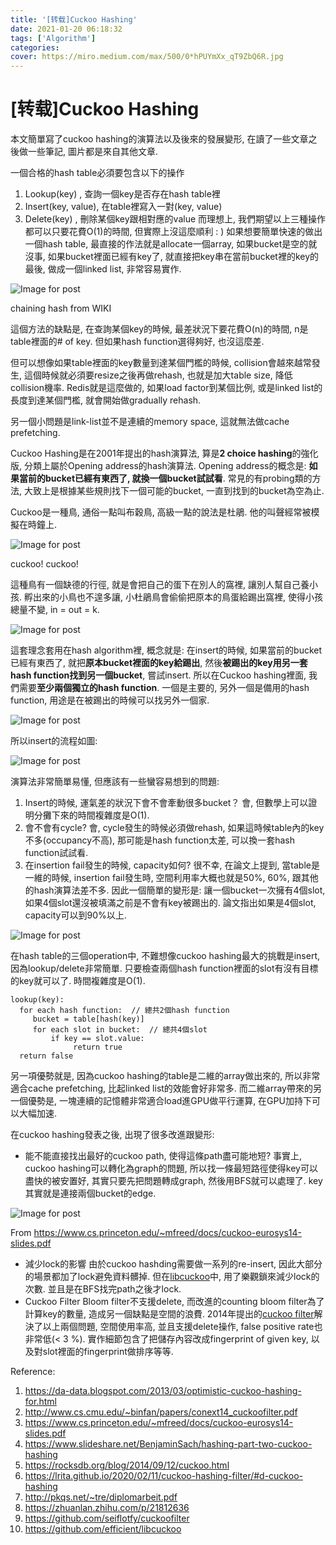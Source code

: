 ```yaml
---
title: '[转载]Cuckoo Hashing'
date: 2021-01-20 06:18:32
tags: ['Algorithm']
categories:
cover: https://miro.medium.com/max/500/0*hPUYmXx_qT9ZbQ6R.jpg
---
```

<meta name="referrer" content="no-referrer" />

# [转载]Cuckoo Hashing

本文簡單寫了cuckoo hashing的演算法以及後來的發展變形, 在讀了一些文章之後做一些筆記, 圖片都是來自其他文章.

一個合格的hash table必須要包含以下的操作

1. Lookup(key) , 查詢一個key是否存在hash table裡
2. Insert(key, value), 在table裡寫入一對(key, value)
3. Delete(key) , 刪除某個key跟相對應的value
   而理想上, 我們期望以上三種操作都可以只要花費O(1)的時間, 但實際上沒這麼順利 : )
   如果想要簡單快速的做出一個hash table, 最直接的作法就是allocate一個array, 如果bucket是空的就沒事, 如果bucket裡面已經有key了, 就直接把key串在當前bucket裡的key的最後, 做成一個linked list, 非常容易實作.

![Image for post](https://miro.medium.com/max/2880/1*6MfA_CwaB3W5f5i8o_LeKQ.png)

chaining hash from WIKI

這個方法的缺點是, 在查詢某個key的時候, 最差狀況下要花費O(n)的時間, n是table裡面的# of key. 但如果hash function選得夠好, 也沒這麼差.

但可以想像如果table裡面的key數量到達某個門檻的時候, collision會越來越常發生, 這個時候就必須要resize之後再做rehash, 也就是加大table size, 降低collision機率. Redis就是這麼做的, 如果load factor到某個比例, 或是linked list的長度到達某個門檻, 就會開始做gradually rehash.

另一個小問題是link-list並不是連續的memory space, 這就無法做cache prefetching.

Cuckoo Hashing是在2001年提出的hash演算法, 算是**2 choice hashing**的強化版, 分類上屬於Opening address的hash演算法. Opening address的概念是: **如果當前的bucket已經有東西了, 就換一個bucket試試看**. 常見的有probing類的方法, 大致上是根據某些規則找下一個可能的bucket, 一直到找到的bucket為空為止.

Cuckoo是一種鳥, 通俗一點叫布穀鳥, 高級一點的說法是杜鵑. 他的叫聲經常被模擬在時鐘上.

![Image for post](https://miro.medium.com/max/500/0*hPUYmXx_qT9ZbQ6R.jpg)

cuckoo! cuckoo!

這種鳥有一個缺德的行徑, 就是會把自己的蛋下在別人的窩裡, 讓別人幫自己養小孩. 孵出來的小鳥也不遑多讓, 小杜鵑鳥會偷偷把原本的鳥蛋給踢出窩裡, 使得小孩總量不變, in = out = k.

![Image for post](https://miro.medium.com/max/600/0*4ocwdynVD8MsNpV7.jpg)

這套理念套用在hash algorithm裡, 概念就是: 在insert的時候, 如果當前的bucket已經有東西了, 就把**原本bucket裡面的key給踢出**, 然後**被踢出的key用另一套hash function找到另一個bucket**, 嘗試insert.
所以在Cuckoo hashing裡面, 我們需要**至少兩個獨立的hash function**. 一個是主要的, 另外一個是備用的hash function, 用途是在被踢出的時候可以找另外一個家.

![Image for post](https://miro.medium.com/max/1716/1*OtpC4XC2lZPBfuVHOrPJhQ.png)

所以insert的流程如圖:

![Image for post](https://miro.medium.com/max/638/1*yNFG9xvgUoH6mIoSOgVumg.png)

演算法非常簡單易懂, 但應該有一些蠻容易想到的問題:

1. Insert的時候, 運氣差的狀況下會不會牽動很多bucket？
   會, 但數學上可以證明分攤下來的時間複雜度是O(1).
2. 會不會有cycle?
   會, cycle發生的時候必須做rehash, 如果這時候table內的key不多(occupancy不高), 那可能是hash function太差, 可以換一套hash function試試看.
3. 在insertion fail發生的時候, capacity如何?
   很不幸, 在論文上提到, 當table是一維的時候, insertion fail發生時, 空間利用率大概也就是50%, 60%, 跟其他的hash演算法差不多. 因此一個簡單的變形是: 讓一個bucket一次擁有4個slot, 如果4個slot還沒被填滿之前是不會有key被踢出的. 論文指出如果是4個slot, capacity可以到90%以上.

![Image for post](https://miro.medium.com/max/943/1*Ub4ENb0f-lOu-nP6Y25-IQ.png)

在hash table的三個operation中, 不難想像cuckoo hashing最大的挑戰是insert, 因為lookup/delete非常簡單. 只要檢查兩個hash function裡面的slot有沒有目標的key就可以了. 時間複雜度是O(1).

```
lookup(key):
  for each hash function:  // 總共2個hash function
     bucket = table[hash(key)]
     for each slot in bucket:  // 總共4個slot
         if key == slot.value:
              return true
  return false
```

另一項優勢就是, 因為cuckoo hashing的table是二維的array做出來的, 所以非常適合cache prefetching, 比起linked list的效能會好非常多. 而二維array帶來的另一個優勢是, 一塊連續的記憶體非常適合load進GPU做平行運算, 在GPU加持下可以大幅加速.

在cuckoo hashing發表之後, 出現了很多改進跟變形:

- 能不能直接找出最好的cuckoo path, 使得這條path盡可能地短?
  事實上, cuckoo hashing可以轉化為graph的問題, 所以找一條最短路徑使得key可以盡快的被安置好, 其實只要先把問題轉成graph, 然後用BFS就可以處理了. key其實就是連接兩個bucket的edge.

![Image for post](https://miro.medium.com/max/2590/1*LZINbtL_jHs_f71iEyoc3Q.png)

From https://www.cs.princeton.edu/~mfreed/docs/cuckoo-eurosys14-slides.pdf

- 減少lock的影響
  由於cuckoo hashding需要做一系列的re-insert, 因此大部分的場景都加了lock避免資料髒掉. 但在[libcuckoo](https://github.com/efficient/libcuckoo)中, 用了樂觀鎖來減少lock的次數. 並且是在BFS找完path之後才lock.
- Cuckoo Filter
  Bloom filter不支援delete, 而改進的counting bloom filter為了計算key的數量, 造成另一個缺點是空間的浪費. 2014年提出的[cuckoo filter](https://www.cs.cmu.edu/~dga/papers/cuckoo-conext2014.pdf)解決了以上兩個問題, 空間使用率高, 並且支援delete操作, false positive rate也非常低(< 3 %). 實作細節包含了把儲存內容改成fingerprint of given key, 以及對slot裡面的fingerprint做排序等等.

Reference:

1. https://da-data.blogspot.com/2013/03/optimistic-cuckoo-hashing-for.html
2. http://www.cs.cmu.edu/~binfan/papers/conext14_cuckoofilter.pdf
3. https://www.cs.princeton.edu/~mfreed/docs/cuckoo-eurosys14-slides.pdf
4. https://www.slideshare.net/BenjaminSach/hashing-part-two-cuckoo-hashing
5. https://rocksdb.org/blog/2014/09/12/cuckoo.html
6. https://lrita.github.io/2020/02/11/cuckoo-hashing-filter/#d-cuckoo-hashing
7. http://pkqs.net/~tre/diplomarbeit.pdf
8. https://zhuanlan.zhihu.com/p/21812636
9. https://github.com/seiflotfy/cuckoofilter
10. https://github.com/efficient/libcuckoo